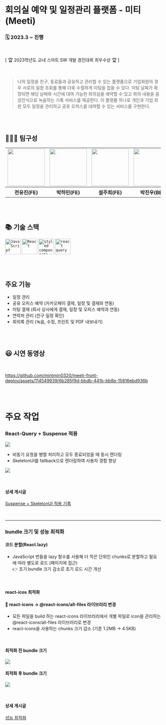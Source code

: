 # 회의실 예약 및 일정관리 플랫폼 - 미티(Meeti)
### 🗓️ 2023.3 ~ 진행

<br/>

[ 🏆 2023학년도 교내 스마트 SW 개발 경진대회 최우수상 🏆 ]

<br/>

> 나의 일정을 친구, 동료들과 공유하고 관리할 수 있는 플랫폼으로 기업회원의 경우 서로의 일정 조회를 통해 더욱 수월하게 미팅을 잡을 수 있다. 미팅 날짜가 확정되면 해당 날짜와 시간에 대여 가능한 회의실을 예약할 수 있고 회의 내용을 음성인식으로 녹음하는 기록 서비스를 제공한다. 이 플랫폼 하나로 개인과 기업 회원 모두 일정을 관리하고 공유 오피스를 대여할 수 있는 서비스를 구현한다.


<br/><br/>

## 👨🏻‍💻 **팀구성**

<table>
  <tr>
    <td>
      <a href="https://github.com/oudindiny">
        <img src="https://avatars.githubusercontent.com/u/89007102?v=4" width="120px" height="120px"/>
      </a>  
    </td>
    <td>
      <a href="https://github.com/mintmin0320">
        <img src="https://avatars.githubusercontent.com/u/114549939?s=96&v=4" width="120px" height="120px"/>
      </a>  
    </td>
        <td>
      <a href="https://github.com/zuhii">
        <img src="https://avatars.githubusercontent.com/u/98836390?v=4" width="120px" height="120px"/>
      </a>  
    </td>
    <td>
      <a href="https://github.com/jjinwo0">
        <img src="https://avatars.githubusercontent.com/u/86451515?v=4" width="120px" height="120px"/>
      </a>  
    </td>
  </tr>
  <tr>
    <th>
      전유진(FE)
    </th>
      <th>
	    박하민(FE)
    </th>
     <th>
      설주희(FE)
    </th>
    <th>
	    박진우(BE)
    </th>
  </tr>
</table>

<br/><br/>

## 📚 기술 스택
<div>
 <code><img width="50" src="https://user-images.githubusercontent.com/25181517/117447155-6a868a00-af3d-11eb-9cfe-245df15c9f3f.png" alt="JavaScript" title="JavaScript"/></code>
 <code><img width="50" src="https://user-images.githubusercontent.com/25181517/183897015-94a058a6-b86e-4e42-a37f-bf92061753e5.png" alt="React" title="React"/></code>
 <code><img width="50" src="https://noticon-static.tammolo.com/dgggcrkxq/image/upload/v1568851518/noticon/lwj3hr9v1yoheimtwc1w.png" alt="styled components" title="styled components"/></code>
 <code><img width="50" src="https://noticon-static.tammolo.com/dgggcrkxq/image/upload/v1631622784/noticon/zwush4y3u0mgamlck9bq.png" alt="react query" title="react query"/></code>
</div>

<br/><br/>

<h2>주요 기능</h2>

- 일정 관리 <br/>
- 공유 오피스 예약 (카카오페이 결제, 일정 및 결재와 연동) <br/>
- 미팅 결재 (회사 상사에게 결재, 일정 및 오피스 예약과 연동) <br/>
- 연락처 관리 (친구 일정 확인) <br/>
- 회의록 관리 (녹음, 수정, 프린트 및 PDF 내보내기) <br/>

<br/><br/>

<h2> 😃 시연 동영상</h2><br>

https://github.com/mintmin0320/meeti-front-deploy/assets/114549939/6b285f9d-bbdb-441b-bb8a-15816ebd936b

<br/><br/>

<h1>주요 작업</h2>

### React-Query + Suspense 적용

![](https://velog.velcdn.com/images/mintmin0320/post/13311030-8bcb-47eb-a586-2e0f8c89b007/image.png)

- 비동기 요청을 병렬 처리하고 모두 종료되었을 때 동시 렌더링
- SkeletonUI를 fallback으로 렌더링하여 사용자 경험 향상

![](https://velog.velcdn.com/images/mintmin0320/post/ff94e314-41ca-4825-a426-fdb456e3fa41/image.gif)

<br/>

#### 상세 게시글
[Suspense + SkeletonUI 적용 기록](https://mintmin-dev-world.vercel.app/blog/20231111)

<br/><hr/>

### bundle 크기 및 성능 최적화
#### 코드 분할(React.lazy)
- JavaScript 번들을 lazy 함수를 사용해 더 작은 단위인 chunks로 분할하고 필요에 따라 별도로 로드 (페이지에 접근) <br/>
👉 초기 bundle 크기 감소로 초기 로드 시간 개선

<br/>

#### react-icos 최적화
#### 📌 react-icons -> @react-icons/all-files 라이브러리 변경
- 모든 파일을 build 하는 react-icons 라이브러리에서 개별 파일로 icon을 관리하는 @react-icons/all-files 라이브러리로 변경
- react-icons을 사용하는 chunks 크기 감소 (기존 1.2MB -> 4.5KB)

<br/>

#### 최적화 전 bundle 크기

![](https://velog.velcdn.com/images/mintmin0320/post/8c78acec-248d-43c7-a836-b8f9ad89c6ee/image.png)

#### 최적화 후 bundle 크기

![](https://velog.velcdn.com/images/mintmin0320/post/d4cbb445-5e52-4c8b-9609-ae92c6e4c56a/image.png)

<br/>

#### 상세 게시글
[성능 최적화](https://mintmin-dev-world.vercel.app/blog/20231119)

<br/>
